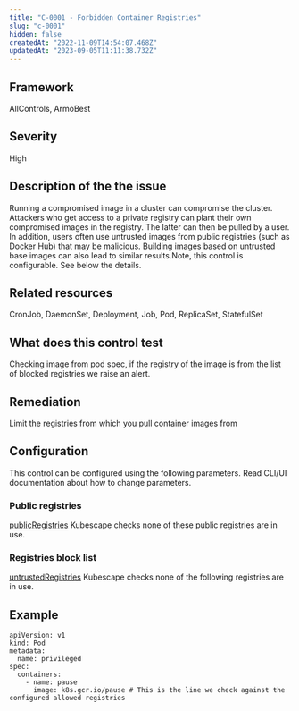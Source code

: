 ```yaml
---
title: "C-0001 - Forbidden Container Registries"
slug: "c-0001"
hidden: false
createdAt: "2022-11-09T14:54:07.468Z"
updatedAt: "2023-09-05T11:11:38.732Z"
---
```

## Framework
AllControls, ArmoBest
## Severity
High
## Description of the the issue
Running a compromised image in a cluster can compromise the cluster. Attackers who get access to a private registry can plant their own compromised images in the registry. The latter can then be pulled by a user. In addition, users often use untrusted images from public registries (such as Docker Hub) that may be malicious. Building images based on untrusted base images can also lead to similar results.Note, this control is configurable. See below the details.
## Related resources
CronJob, DaemonSet, Deployment, Job, Pod, ReplicaSet, StatefulSet
## What does this control test
Checking image from pod spec, if the registry of the image is from the list of blocked registries we raise an alert.
## Remediation
Limit the registries from which you pull container images from
## Configuration
This control can be configured using the following parameters. Read CLI/UI documentation about how to change parameters.
### Public registries
[publicRegistries](doc:configuration_parameter_publicregistries)
Kubescape checks none of these public registries are in use.
### Registries block list
[untrustedRegistries](doc:configuration_parameter_untrustedregistries)
Kubescape checks none of the following registries are in use.
## Example
```
apiVersion: v1
kind: Pod
metadata:
  name: privileged
spec:
  containers:
    - name: pause
      image: k8s.gcr.io/pause # This is the line we check against the configured allowed registries 
```